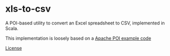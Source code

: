 xls-to-csv
==========

A POI-based utility to convert an Excel spreadsheet to CSV, implemented in Scala.

This implementation is loosely based on a [Apache POI example code](http://svn.apache.org/repos/asf/poi/trunk/src/examples/src/org/apache/poi/ss/examples/ToCSV.java)

[License](LICENSE.md)
